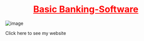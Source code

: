 <h1 align="center" style="font-weight: bold; color: red;text-decoration: underline;"> Basic Banking-Software </h1>

![image](https://user-images.githubusercontent.com/66064108/133226654-4a7425a7-1c40-47c7-a4ad-e12d5cc489a3.png)


<a href="http://prescriptive-semico.000webhostapp.com" target="_blank" style="text-decoration: none">Click here to see my website</a>

